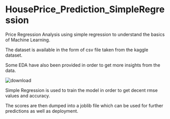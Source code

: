 # HousePrice_Prediction_SimpleRegression

Price Regression Analysis using simple regression to understand the basics of Machine Learning.

The dataset is available in the form of csv file taken from the kaggle dataset.

Some EDA have also been provided in order to get more insights from the data.

![download](https://user-images.githubusercontent.com/41074452/155053817-896ac7f7-cc58-42b4-8413-b27d617b37c3.png)

Simple Regression is used to train the model in order to get decent rmse values and accuracy.

The scores are then dumped into a joblib file which can be used for further predictions as well as deployment.


